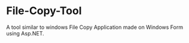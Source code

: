 # File-Copy-Tool
A tool similar to windows File Copy Application made on Windows Form using Asp.NET.
